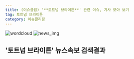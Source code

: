 ```yaml
---
title: (이슈클립) '**토트넘 브라이튼**' 관련 이슈, 기사 모아 보기
tag: 토트넘 브라이튼
category: 이슈클리핑
---
```

![wordcloud](https://s3.ap-northeast-2.amazonaws.com/lyrics101-wordcloud/2018-09-23-1537634480.png)
![news_img](https://user-images.githubusercontent.com/42597476/44507050-1206f400-a6e4-11e8-8d98-7ffbfebb353f.png)
## **'**토트넘 브라이튼**'** 뉴스속보 검색결과

